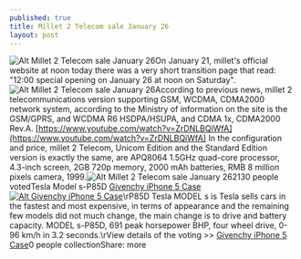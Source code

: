 ```yaml
---
published: true
title: Millet 2 Telecom sale January 26
layout: post
---
```

![Alt Millet 2 Telecom sale January 26](https://c2.staticflickr.com/8/7302/27322114670_bdc260bdfd_b.jpg)On January 21, millet\'s official website at noon today there was a very short transition page that read: \"12:00 special opening on January 26 at noon on Saturday\".![Alt Millet 2 Telecom sale January 26](https://c2.staticflickr.com/8/7734/27499978892_c47d0a66a8_b.jpg)According to previous news, millet 2 telecommunications version supporting GSM, WCDMA, CDMA2000 network system, according to the Ministry of information on the site is the GSM/GPRS, and WCDMA R6 HSDPA/HSUPA, and CDMA 1x, CDMA2000 Rev.A. [https://www.youtube.com/watch?v=ZrDNLBQiWfA](https://www.youtube.com/watch?v=ZrDNLBQiWfA) In the configuration and price, millet 2 Telecom, Unicom Edition and the Standard Edition version is exactly the same, are APQ8064 1.5GHz quad-core processor, 4.3-inch screen, 2GB 720p memory, 2000 mAh batteries, RMB 8 million pixels camera, 1999.![Alt Millet 2 Telecom sale January 26](https://c2.staticflickr.com/8/7282/26990225923_4da6500a6c.jpg)2130 people votedTesla Model s-P85D [Givenchy iPhone 5 Case](https://www.westfield.com/brandon/products/womens-fashion-accessories?colour=Greys&brand=GIVENCHY)[![Alt Givenchy iPhone 5 Case](http://www.nodcase.com/images/large/iphone5/givenchy_iphone_case_ip5800_lrg.jpg)](http://www.nodcase.com/givenchy-iphone-5s-case-painting-dog-p-3725.html)\rP85D Tesla MODEL s is Tesla sells cars in the fastest and most expensive, in terms of appearance and the remaining few models did not much change, the main change is to drive and battery capacity. MODEL s-P85D, 691 peak horsepower BHP, four wheel drive, 0-96 km/h in 3.2 seconds.\rView details of the voting >> [Givenchy iPhone 5 Case](http://www.nodcase.com/givenchy-iphone-5s-case-painting-dog-p-3725.html)0 people collectionShare: more